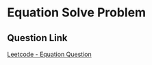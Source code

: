 # Equation Solve Problem

## Question Link

[Leetcode - Equation Question](<https://leetcode.com/discuss/interview-question/4157407/Samsung-RandD-(OnCampus)-2023-or-Easy-but-tricky>)

